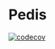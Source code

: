 # Pedis
[![codecov](https://codecov.io/gh/OliveLover/pedis/graph/badge.svg?token=FVW2D6DMXC)](https://codecov.io/gh/OliveLover/pedis)
